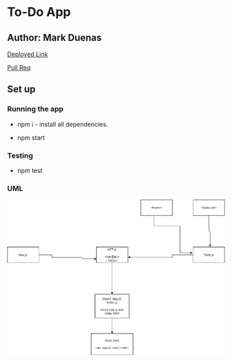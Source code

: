 # To-Do App

## Author: Mark Duenas

[Deployed Link](https://todo-app-simple.netlify.app/)

[Pull Req](https://github.com/MarkDuenas/to-do/pull/1)

## Set up

### Running the app

- npm i - install all dependencies.

- npm start

### Testing

- npm test

### UML

![UML](./todo.png)
